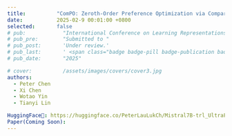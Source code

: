 ```yaml
---
title:          "ComPO: Zeroth-Order Preference Optimization via Comparison Oracles"
date:           2025-02-9 00:01:00 +0800
selected:       false
# pub:            "International Conference on Learning Representations (ICLR)"
# pub_pre:        "Submitted to "
# pub_post:       'Under review.'
# pub_last:       ' <span class="badge badge-pill badge-publication badge-success">Spotlight</span>'
# pub_date:       "2025"

# cover:          /assets/images/covers/cover3.jpg
authors:
  - Peter Chen
  - Xi Chen
  - Wotao Yin
  - Tianyi Lin

HuggingFace🤗: https://huggingface.co/PeterLauLukCh/Mistral7B-trl_UltraFeedback-DPO
Paper(Coming Soon):
---
```

